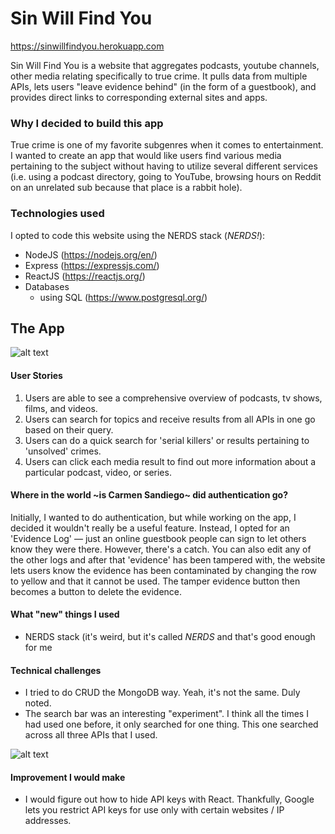 # Sin Will Find You
https://sinwillfindyou.herokuapp.com

Sin Will Find You is a website that aggregates podcasts, youtube channels, other media relating specifically to true crime. It pulls data from multiple APIs, lets users "leave evidence behind" (in the form of a guestbook), and provides direct links to corresponding external sites and apps.


### Why I decided to build this app
True crime is one of my favorite subgenres when it comes to entertainment. I wanted to create an app that would like users find various media pertaining to the subject without having to utilize several different services (i.e. using a podcast directory, going to YouTube, browsing hours on Reddit on an unrelated sub because that place is a rabbit hole).


### Technologies used
I opted to code this website using the NERDS stack (*NERDS!*):
* NodeJS (https://nodejs.org/en/)
* Express (https://expressjs.com/)
* ReactJS (https://reactjs.org/)
* Databases
   * using SQL (https://www.postgresql.org/)


The App
------
![alt text](public/css/images/ex/final-version.png "Final version of SWFY")


#### User Stories
1. Users are able to see a comprehensive overview of podcasts, tv shows, films, and videos.
2. Users can search for topics and receive results from all APIs in one go based on their query.
3. Users can do a quick search for 'serial killers' or results  pertaining to 'unsolved' crimes.
4. Users can click each media result to find out more information about a particular podcast, video, or series.

#### Where in the world ~is Carmen Sandiego~ did authentication go?
Initially, I wanted to do authentication, but while working on the app, I decided it wouldn't really be a useful feature. Instead, I opted for an 'Evidence Log' — just an online guestbook people can sign to let others know they were there. However, there's a catch. You can also edit any of the other logs and after that 'evidence' has been tampered with, the website lets users know the evidence has been contaminated by changing the row to yellow and that it cannot be used. The tamper evidence button then becomes a button to delete the evidence.

#### What "new" things I used
* NERDS stack (it's weird, but it's called *NERDS* and that's good enough for me

#### Technical challenges
* I tried to do CRUD the MongoDB way. Yeah, it's not the same. Duly noted.
* The search bar was an interesting "experiment". I think all the times I had used one before, it only searched for one thing. This one searched across all three APIs that I used.

![alt text](public/css/images/ex/omnisearch.png "Triple search query")

#### Improvement I would make
* I would figure out how to hide API keys with React. Thankfully, Google lets you restrict API keys for use only with certain websites / IP addresses.

